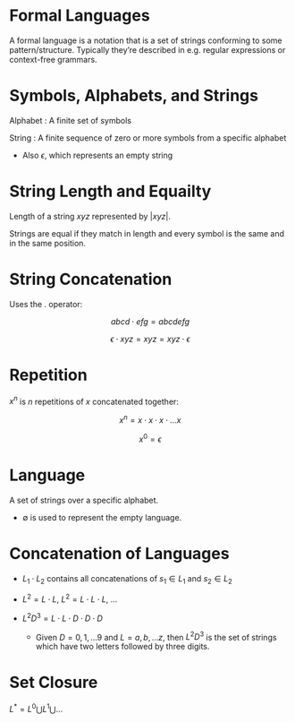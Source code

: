# Formal Languages

A formal language is a notation that is a set of strings conforming to some pattern/structure. Typically they’re described in e.g. regular expressions or context-free grammars.

# Symbols, Alphabets, and Strings

Alphabet
:   A finite set of symbols

String
:   A finite sequence of zero or more symbols from a specific alphabet

- Also $\epsilon$, which represents an empty string

# String Length and Equailty

Length of a string $xyz$ represented by $|xyz|$.

Strings are equal if they match in length and every symbol is the same and in the same position.

# String Concatenation

Uses the $.$ operator:

$$abcd \cdot efg = abcdefg$$

$$\epsilon \cdot xyz = xyz = xyz \cdot \epsilon$$

# Repetition

$x^n$ is $n$ repetitions of $x$ concatenated together:

$$x^n = x \cdot x \cdot x \cdot … x$$

$$x^0 = \epsilon$$

# Language

A set of strings over a specific alphabet.

- $\emptyset$ is used to represent the empty language.

# Concatenation of Languages

- $L_1 \cdot L_2$ contains all concatenations of $s_1 \in L_1$ and $s_2 \in L_2$

- $L^2 = L \cdot L$, $L^2 = L \cdot L \cdot L$, …

- $L^2D^3 = L \cdot L \cdot D \cdot D \cdot D$

    - Given $D = {0, 1, … 9}$ and $L = {a, b, … z}$, then $L^2D^3$ is the set of strings which have two letters followed by three digits.

# Set Closure

$L^* = L^0 \bigcup L^1 \bigcup …$
